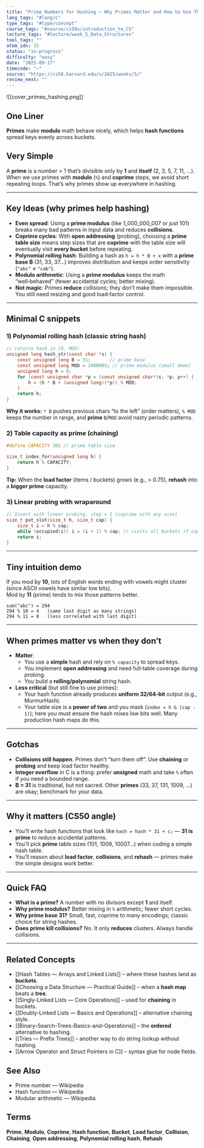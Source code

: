 ```yaml
---
title: "Prime Numbers for Hashing — Why Primes Matter and How to Use Them"
lang_tags: "#lang/c"
type_tags: "#type/concept"
course_tags: "#course/cs50x/introduction_to_CS"
lecture_tags: "#lecture/week_5_Data_Structures"
tool_tags: ""
atom_idx: 15
status: "in-progress"
difficulty: "easy"
date: "2025-09-17"
timecode: "—"
source: "https://cs50.harvard.edu/x/2025/weeks/5/"
review_next: ""
---
```

![[cover_primes_hashing.png]]
## One Liner
**Primes** make **modulo** math behave nicely, which helps **hash functions** spread keys evenly across buckets.

## Very Simple
A **prime** is a number > 1 that’s divisible only by **1** and **itself** (2, 3, 5, 7, 11, …).  
When we use primes with **modulo** (`%`) and **coprime** steps, we avoid short repeating loops. That’s why primes show up everywhere in hashing.

---

## Key Ideas (why primes help hashing)
- **Even spread**: Using a **prime modulus** (like 1_000_000_007 or just 101) breaks many bad patterns in input data and reduces **collisions**.  
- **Coprime cycles**: With **open addressing** (probing), choosing a **prime table size** means step sizes that are **coprime** with the table size will eventually visit **every bucket** before repeating.  
- **Polynomial rolling hash**: Building a hash as `h = h * B + x` with a **prime base B** (31, 33, 37…) improves distribution and keeps order sensitivity (`"abc"` ≠ `"cab"`).  
- **Modulo arithmetic**: Using a **prime modulus** keeps the math “well‑behaved” (fewer accidental cycles; better mixing).  
- **Not magic**: Primes **reduce** collisions; they don’t make them impossible. You still need resizing and good load‑factor control.

---

## Minimal C snippets

### 1) Polynomial rolling hash (classic string hash)
```c
// returns hash in [0, MOD)
unsigned long hash_str(const char *s) {
    const unsigned long B = 31;       // prime base
    const unsigned long MOD = 1000003; // prime modulus (small demo)
    unsigned long h = 0;
    for (const unsigned char *p = (const unsigned char*)s; *p; p++) {
        h = (h * B + (unsigned long)(*p)) % MOD;
    }
    return h;
}
```
**Why it works:** `* B` pushes previous chars “to the left” (order matters), `% MOD` keeps the number in range, and **prime** `B`/`MOD` avoid nasty periodic patterns.

### 2) Table capacity as prime (chaining)
```c
#define CAPACITY 101 // prime table size

size_t index_for(unsigned long h) {
    return h % CAPACITY;
}
```
**Tip:** When the **load factor** (items / buckets) grows (e.g., > 0.75), **rehash** into a **bigger prime** capacity.

### 3) Linear probing with wraparound
```c
// Insert with linear probing, step = 1 (coprime with any size)
size_t put_slot(size_t h, size_t cap) {
    size_t i = h % cap;
    while (occupied(i)) i = (i + 1) % cap; // visits all buckets if cap is prime or step coprime
    return i;
}
```

---

## Tiny intuition demo
If you mod by **10**, lots of English words ending with vowels might cluster (since ASCII vowels have similar low bits).  
Mod by **11** (prime) tends to mix those patterns better.

```
sum("abc") = 294
294 % 10 = 4   (same last digit as many strings)
294 % 11 = 8   (less correlated with last digit)
```

---

## When primes matter vs when they don’t
- **Matter**:
  - You use a **simple** hash and rely on `% capacity` to spread keys.  
  - You implement **open addressing** and need full‑table coverage during probing.  
  - You build a **rolling/polynomial** string hash.
- **Less critical** (but still fine to use primes):
  - Your hash function already produces **uniform 32/64‑bit** output (e.g., MurmurHash).  
  - Your table size is a **power of two** and you mask (`index = h & (cap - 1)`); here you must ensure the hash mixes low bits well. Many production hash maps do this.

---

## Gotchas
- **Collisions still happen**. Primes don’t “turn them off”. Use **chaining** or **probing** and keep load factor healthy.  
- **Integer overflow** in C is a thing: prefer **unsigned** math and take `%` often if you need a bounded range.  
- **B = 31** is traditional, but not sacred. Other **primes** (33, 37, 131, 1009, …) are okay; benchmark for your data.

---

## Why it matters (CS50 angle)
- You’ll write hash functions that look like `hash = hash * 31 + c;` — **31 is prime** to reduce accidental patterns.  
- You’ll pick **prime** table sizes (101, 1009, 10007…) when coding a simple hash table.  
- You’ll reason about **load factor**, **collisions**, and **rehash** — primes make the simple designs work better.

---

## Quick FAQ
- **What is a prime?** A number with no divisors except **1** and itself.  
- **Why prime modulus?** Better mixing in `%` arithmetic; fewer short cycles.  
- **Why prime base 31?** Small, fast, coprime to many encodings; classic choice for string hashes.  
- **Does prime kill collisions?** No. It only **reduces** clusters. Always handle collisions.

---

## Related Concepts
- [[Hash Tables — Arrays and Linked Lists]] – where these hashes land as **buckets**.
- [[Choosing a Data Structure — Practical Guide]] – when a **hash map** beats a **tree**.
- [[Singly-Linked Lists — Core Operations]] – used for **chaining** in buckets.
- [[Doubly-Linked Lists — Basics and Operations]] – alternative chaining style.
- [[Binary-Search-Trees-Basics-and-Operations]] – the **ordered** alternative to hashing.
- [[Tries — Prefix Trees]] – another way to do string lookup without hashing.
- [[Arrow Operator and Struct Pointers in C]] – syntax glue for node fields.

## See Also
- Prime number — Wikipedia
- Hash function — Wikipedia
- Modular arithmetic — Wikipedia

## Terms
**Prime**, **Modulo**, **Coprime**, **Hash function**, **Bucket**, **Load factor**, **Collision**, **Chaining**, **Open addressing**, **Polynomial rolling hash**, **Rehash**
